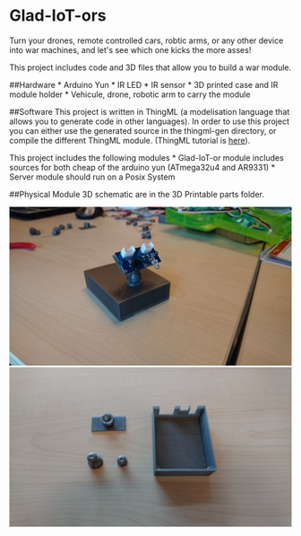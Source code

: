 # Glad-IoT-ors
Turn your drones, remote controlled cars, robtic arms, or any other device into war machines, and let's see which one kicks the more asses!

This project includes code and 3D files that allow you to build a war module.

##Hardware
	* Arduino Yun
	* IR LED
	* IR sensor
	* 3D printed case and IR module holder
	* Vehicule, drone, robotic arm to carry the module

##Software
This project is written in ThingML (a modelisation language that allows you to generate code in other languages). In order to use this project you can either use the generated source in the thingml-gen directory, or compile the different ThingML module. (ThingML tutorial is [here](https://github.com/HEADS-project/training/tree/master/1.ThingML_Basics)).

This project includes the following modules
	* Glad-IoT-or module includes sources for both cheap of the arduino yun (ATmega32u4 and AR9331)
	* Server module should run on a Posix System

##Physical Module
3D schematic are in the 3D Printable parts folder.

![Assembled module](img/prototype.JPG)
![Parts](img/parts.JPG)
